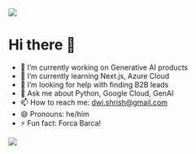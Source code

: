 <img src ="https://cdn.openai.com/labs/images/A%20computer%20from%20the%2090s%20in%20the%20style%20of%20vaporwave.webp?v=1">


# Hi there 👋

- 🔭 I’m currently working on Generative AI products
- 🌱 I’m currently learning Next.js, Azure Cloud
- 🤔 I’m looking for help with finding B2B leads
- 💬 Ask me about Python, Google Cloud, GenAI
- 📫 How to reach me: dwi.shrish@gmail.com
- 😄 Pronouns: he/him
- ⚡ Fun fact: Forca Barca!

<img src ="https://github-readme-stats.vercel.app/api/top-langs/?username=shhdwi&layout=compact&theme=merko&hide=Ruby,Shell">


